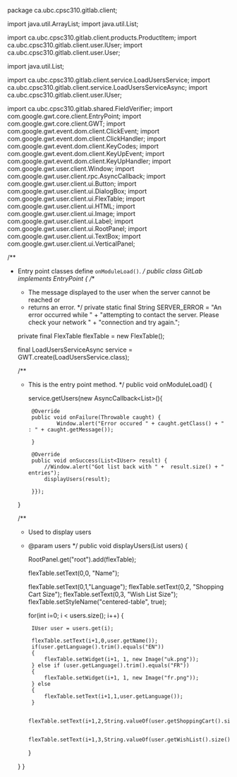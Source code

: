 package ca.ubc.cpsc310.gitlab.client;


import java.util.ArrayList;
import java.util.List;

import ca.ubc.cpsc310.gitlab.client.products.ProductItem;
import ca.ubc.cpsc310.gitlab.client.user.IUser;
import ca.ubc.cpsc310.gitlab.client.user.User;

import java.util.List;

import ca.ubc.cpsc310.gitlab.client.service.LoadUsersService;
import ca.ubc.cpsc310.gitlab.client.service.LoadUsersServiceAsync;
import ca.ubc.cpsc310.gitlab.client.user.IUser;

import ca.ubc.cpsc310.gitlab.shared.FieldVerifier;
import com.google.gwt.core.client.EntryPoint;
import com.google.gwt.core.client.GWT;
import com.google.gwt.event.dom.client.ClickEvent;
import com.google.gwt.event.dom.client.ClickHandler;
import com.google.gwt.event.dom.client.KeyCodes;
import com.google.gwt.event.dom.client.KeyUpEvent;
import com.google.gwt.event.dom.client.KeyUpHandler;
import com.google.gwt.user.client.Window;
import com.google.gwt.user.client.rpc.AsyncCallback;
import com.google.gwt.user.client.ui.Button;
import com.google.gwt.user.client.ui.DialogBox;
import com.google.gwt.user.client.ui.FlexTable;
import com.google.gwt.user.client.ui.HTML;
import com.google.gwt.user.client.ui.Image;
import com.google.gwt.user.client.ui.Label;
import com.google.gwt.user.client.ui.RootPanel;
import com.google.gwt.user.client.ui.TextBox;
import com.google.gwt.user.client.ui.VerticalPanel;

/**
 * Entry point classes define <code>onModuleLoad()</code>.
 */
public class GitLab implements EntryPoint {
	/**
	 * The message displayed to the user when the server cannot be reached or
	 * returns an error.
	 */
	private static final String SERVER_ERROR = "An error occurred while "
			+ "attempting to contact the server. Please check your network "
			+ "connection and try again.";


	private final FlexTable flexTable = new FlexTable();

	final LoadUsersServiceAsync service = GWT.create(LoadUsersService.class);


	/**
	 * This is the entry point method.
	 */
	public void onModuleLoad() 
	{
		
		service.getUsers(new AsyncCallback<List<IUser>>(){

			@Override
			public void onFailure(Throwable caught) {
					Window.alert("Error occured " + caught.getClass() + " : " + caught.getMessage());
				
			}

			@Override
			public void onSuccess(List<IUser> result) {
				//Window.alert("Got list back with " +  result.size() + " entries");
				displayUsers(result);
				
			}});
	


		
	}
	
	/**
	 * Used to display users 
	 * @param users
	 */
	public void displayUsers(List<IUser> users)
	{

		RootPanel.get("root").add(flexTable);
		
		flexTable.setText(0,0, "Name");
		
		flexTable.setText(0,1,"Language");
		flexTable.setText(0,2, "Shopping Cart Size");
		flexTable.setText(0,3, "Wish List Size");
		flexTable.setStyleName("centered-table", true);
		
		for(int i=0; i < users.size(); i++)
		{
		
			IUser user = users.get(i);
			
			flexTable.setText(i+1,0,user.getName());
			if(user.getLanguage().trim().equals("EN"))
			{
				flexTable.setWidget(i+1, 1, new Image("uk.png"));
			} else if (user.getLanguage().trim().equals("FR"))
			{
				flexTable.setWidget(i+1, 1, new Image("fr.png"));
			} else
			{
				flexTable.setText(i+1,1,user.getLanguage());
			}
			
			flexTable.setText(i+1,2,String.valueOf(user.getShoppingCart().size()));
			
			flexTable.setText(i+1,3,String.valueOf(user.getWishList().size()));
		}

	}
}
